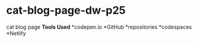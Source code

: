 # cat-blog-page-dw-p25
cat blog page 
**Tools Used**
*codepen.io
*GitHub
    *repositories
    *codespaces
*Netlify